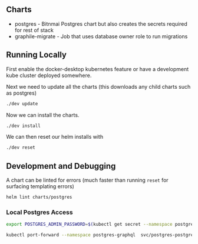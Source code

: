 ## Charts

- postgres - Bitnmai Postgres chart but also creates the secrets required for rest of stack
- graphile-migrate - Job that uses database owner role to run migrations

## Running Locally

First enable the docker-desktop kubernetes feature or have a development kube cluster deployed somewhere.

Next we need to update all the charts (this downloads any child charts such as postgres)

```bash
./dev update
```

Now we can install the charts.

```bash
./dev install
```

We can then reset our helm installs with

```bash
./dev reset
```

## Development and Debugging

A chart can be linted for errors (much faster than running `reset` for surfacing templating errors)

```bash
helm lint charts/postgres
```

### Local Postgres Access

```bash
export POSTGRES_ADMIN_PASSWORD=$(kubectl get secret --namespace postgres-graphql postgres-root-credentials -o jsonpath="{.data.postgresql-password}" | base64 --decode)
```

```bash
kubectl port-forward --namespace postgres-graphql  svc/postgres-postgresql 5432:5432
```
